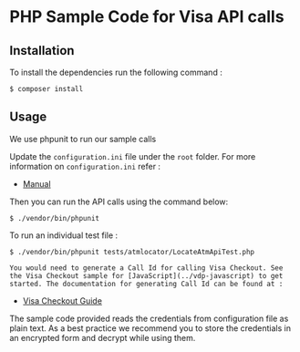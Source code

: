 # PHP Sample Code for Visa API calls

## Installation

To install the dependencies run the following command :

	$ composer install

## Usage

We use phpunit to run our sample calls

Update the `configuration.ini` file under the `root` folder. For more information on `configuration.ini` refer :

* [Manual](https://github.com/visa/SampleCode/wiki/Manual)

Then you can run the API calls using the command below:

    $ ./vendor/bin/phpunit

To run an individual test file :

	$ ./vendor/bin/phpunit tests/atmlocator/LocateAtmApiTest.php

	You would need to generate a Call Id for calling Visa Checkout. See the Visa Checkout sample for [JavaScript](../vdp-javascript) to get started. The documentation for generating Call Id can be found at :	

* [Visa Checkout Guide](https://github.com/visa/SampleCode/wiki/Visa-Checkout)

The sample code provided reads the credentials from configuration file as plain text. As a best practice we recommend you to store the credentials in an encrypted form and decrypt while using them.
